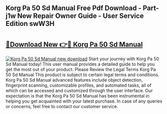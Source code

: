 ## Korg Pa 50 Sd Manual Free Pdf Download - Part-j1w New Repair Owner Guide - User Service Edition swW3H

# <h2><a href="http://cf14373.oget.top/?id=Korg+Pa+50+Sd+Manual">🔗Download New 👉🔴 Korg Pa 50 Sd Manual</a></h2>

[![Korg Pa 50 Sd Manual new download](https://i.imgur.com/5g1atiW.png)](http://cf14373.oget.top/?id=Korg+Pa+50+Sd+Manual)
Start your journey with Korg Pa 50 Sd Manual today! This user manual provides a detailed guide to help you get the most out of your product. Please Review the Legal Terms Korg Pa 50 Sd Manual This product is subject to certain legal terms and conditions. Korg Pa 50 Sd Manual advanced features include object detection, fingerprint scanning, customizable profiles, and automated tasks, all of which can be accessed and customized through the user interface. Our expectation is that the Korg Pa 50 Sd Manual has been instrumental in helping you get acquainted with your latest purchase. In case of any queries or concerns, feel free to contact our customer service.

